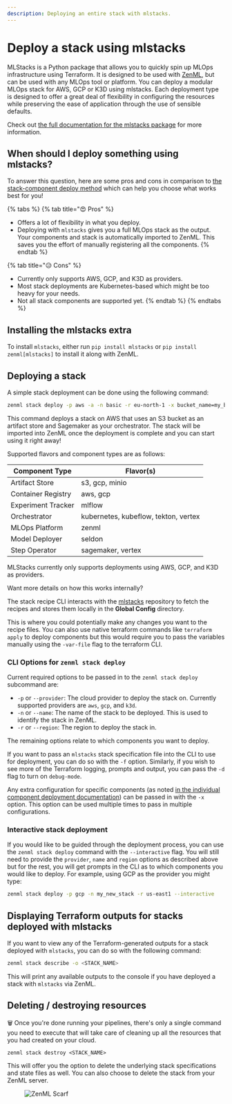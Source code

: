 ```yaml
---
description: Deploying an entire stack with mlstacks.
---
```


# Deploy a stack using mlstacks

MLStacks is a Python package that allows you to quickly spin up MLOps
infrastructure using Terraform. It is designed to be used with
[ZenML](https://zenml.io), but can be used with any MLOps tool or platform. You
can deploy a modular MLOps stack for AWS, GCP or K3D using mlstacks. Each deployment type is designed to offer a great deal of flexibility in configuring the resources while preserving the ease of application through the use of sensible defaults.

Check out [the full documentation for the mlstacks package](https://mlstacks.zenml.io/) for more information.

## When should I deploy something using mlstacks?

To answer this question, here are some pros and cons in comparison to [the stack-component deploy method](deploy-a-stack-component.md) which can help you choose what works best for you!

{% tabs %}
{% tab title="😍 Pros" %}
* Offers a lot of flexibility in what you deploy.
* Deploying with `mlstacks` gives you a full MLOps stack as the output. Your
  components and stack is automatically imported to ZenML. This saves you the
  effort of manually registering all the components.
{% endtab %}

{% tab title="😥 Cons" %}
* Currently only supports AWS, GCP, and K3D as providers.
* Most stack deployments are Kubernetes-based which might be too heavy for your
  needs.
* Not all stack components are supported yet.
{% endtab %}
{% endtabs %}

## Installing the mlstacks extra

To install `mlstacks`, either run `pip install mlstacks` or `pip install zenml[mlstacks]` to install it along with ZenML.

## Deploying a stack

A simple stack deployment can be done using the following command:

```bash
zenml stack deploy -p aws -a -n basic -r eu-north-1 -x bucket_name=my_bucket -o sagemaker
```

This command deploys a stack on AWS that uses an S3 bucket as an artifact store
and Sagemaker as your orchestrator. The stack will be imported into ZenML once
the deployment is complete and you can start using it right away!

Supported flavors and component types are as follows:

| Component Type | Flavor(s) |
| -------------- | --------- |
| Artifact Store | s3, gcp, minio |
| Container Registry | aws, gcp |
| Experiment Tracker | mlflow |
| Orchestrator | kubernetes, kubeflow, tekton, vertex |
| MLOps Platform | zenml |
| Model Deployer | seldon |
| Step Operator | sagemaker, vertex |

MLStacks currently only supports deployments using AWS, GCP, and K3D as providers.

<summary>Want more details on how this works internally?</summary>

The stack recipe CLI interacts with the
[mlstacks](https://github.com/zenml-io/mlstacks) repository to fetch the recipes
and stores them locally in the **Global Config** directory. 

This is where you could potentially make any changes you want to the recipe files. You can also use native terraform commands like `terraform apply` to deploy components but this would require you to pass the variables manually using the `-var-file` flag to the terraform CLI.

</details>

### CLI Options for `zenml stack deploy`

Current required options to be passed in to the `zenml stack deploy` subcommand
are:

- `-p` or `--provider`: The cloud provider to deploy the stack on. Currently
  supported providers are `aws`, `gcp`, and `k3d`.
- `-n` or `--name`: The name of the stack to be deployed. This is used to
  identify the stack in ZenML.
- `-r` or `--region`: The region to deploy the stack in.

The remaining options relate to which components you want to deploy.

If you want to pass an `mlstacks` stack specification file into the CLI to use
for deployment, you can do so with the `-f` option. Similarly, if you wish to
see more of the Terraform logging, prompts and output, you can pass the `-d`
flag to turn on `debug-mode`.

Any extra configuration for specific components (as noted [in the individual
component deployment documentation](deploy-a-stack-component.md)) can be passed
in with the `-x` option. This option can be used multiple times to pass in
multiple configurations.

### Interactive stack deployment

If you would like to be guided through the deployment process, you can use the
`zenml stack deploy` command with the `--interactive` flag. You will still need
to provide the `provider`, `name` and `region` options as described above but
for the rest, you will get prompts in the CLI as to which components you would
like to deploy. For example, using GCP as the provider you might type:

```bash
zenml stack deploy -p gcp -n my_new_stack -r us-east1 --interactive
```

## Displaying Terraform outputs for stacks deployed with mlstacks

If you want to view any of the Terraform-generated outputs for a stack deployed
with `mlstacks`, you can do so with the following command:

```bash
zenml stack describe -o <STACK_NAME>
```

This will print any available outputs to the console if you have deployed a
stack with `mlstacks` via ZenML.

## Deleting / destroying resources

🗑️ Once you're done running your pipelines, there's only a single command you need to execute that will take care of cleaning up all the resources that you had created on your cloud.

```
zenml stack destroy <STACK_NAME>
```

This will offer you the option to delete the underlying stack specifications and
state files as well. You can also choose to delete the stack from your ZenML
server.

<figure><img src="https://static.scarf.sh/a.png?x-pxid=f0b4f458-0a54-4fcd-aa95-d5ee424815bc" alt="ZenML Scarf"><figcaption></figcaption></figure>
